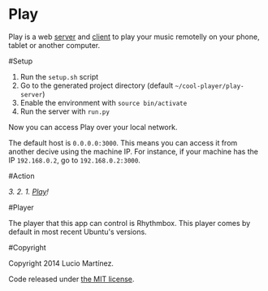 Play
====

Play is a web [server](https://github.com/lucio-martinez/play-server) and [client](https://github.com/lucio-martinez/play-client) to play your music remotelly on your phone, tablet or another computer.

#Setup

 1. Run the `setup.sh` script
 2. Go to the generated project directory (default `~/cool-player/play-server`)
 3. Enable the environment with `source bin/activate`
 4. Run the server with `run.py`

Now you can access Play over your local network. 

The default host is `0.0.0.0:3000`. This means you can access it from another decive using the machine IP. For instance, if your machine has the IP `192.168.0.2`, go to `192.168.0.2:3000`.

#Action

*3. 2. 1. [Play](https://vimeo.com/106852957)!*

#Player

The player that this app can control is Rhythmbox. This player comes by default in most recent Ubuntu's versions.

#Copyright

Copyright 2014 Lucio Martínez. 

Code released under [the MIT license](https://github.com/lucio-martinez/play-server/blob/master/LICENSE).
